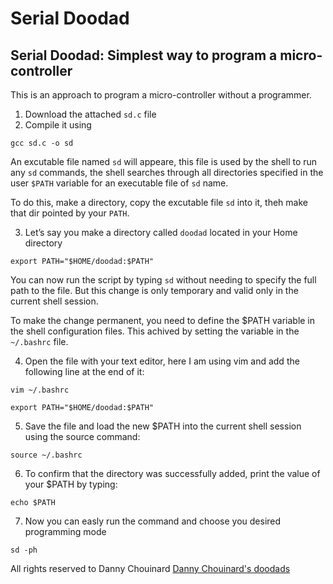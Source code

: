 # Serial Doodad
##  Serial Doodad: Simplest way to program a micro-controller

This is an approach to program a micro-controller without a programmer.

1. Download the attached `sd.c` file
2. Compile it using 
```
gcc sd.c -o sd
```
An excutable file named `sd` will appeare, this file is used by the shell to run any `sd` commands, the shell searches through all directories specified in the user `$PATH` variable for an executable file of `sd` name.

To do this, make a directory, copy the excutable file `sd` into it, theh make that dir pointed by your `PATH`.

3. Let’s say you make a directory called `doodad` located in your Home directory
```
export PATH="$HOME/doodad:$PATH"
```
You can now run the script by typing `sd` without needing to specify the full path to the file. But this change is only temporary and valid only in the current shell session.

To make the change permanent, you need to define the $PATH variable in the shell configuration files. This achived by setting the variable in the `~/.bashrc` file. 

4. Open the file with your text editor, here I am using vim  and add the following line at the end of it:
```
vim ~/.bashrc
```
```
export PATH="$HOME/doodad:$PATH"
```
5. Save the file and load the new $PATH into the current shell session using the source command:
```
source ~/.bashrc
```
6. To confirm that the directory was successfully added, print the value of your $PATH by typing:
```
echo $PATH
```
7. Now you can easly run the command and choose you desired programming mode 
```
sd -ph
```


All rights reserved to Danny Chouinard
 [ Danny Chouinard's doodads](https://sites.google.com/site/dannychouinard/Home/atmel-avr-stuff/sd)
